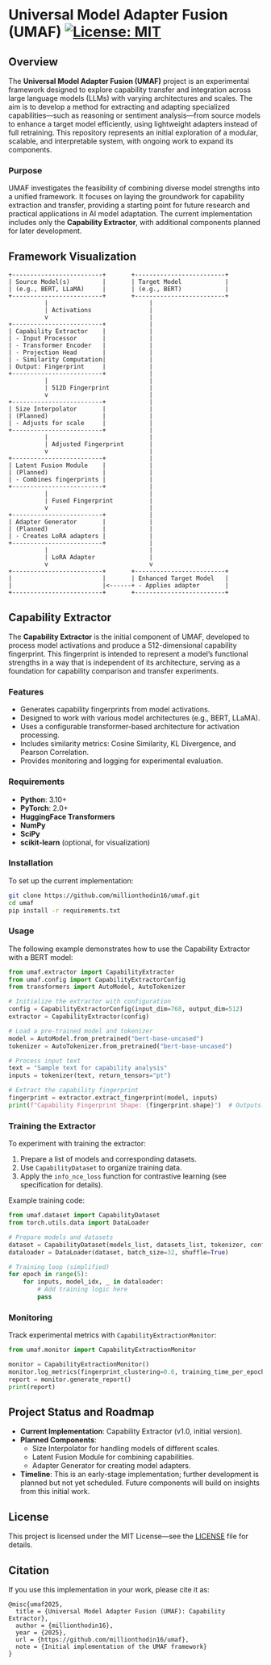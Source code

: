 # Universal Model Adapter Fusion (UMAF) [![License: MIT](https://img.shields.io/badge/License-MIT-yellow.svg)](https://opensource.org/licenses/MIT)

## Overview
The **Universal Model Adapter Fusion (UMAF)** project is an experimental framework designed to explore capability transfer and integration across large language models (LLMs) with varying architectures and scales. The aim is to develop a method for extracting and adapting specialized capabilities—such as reasoning or sentiment analysis—from source models to enhance a target model efficiently, using lightweight adapters instead of full retraining. This repository represents an initial exploration of a modular, scalable, and interpretable system, with ongoing work to expand its components.

### Purpose
UMAF investigates the feasibility of combining diverse model strengths into a unified framework. It focuses on laying the groundwork for capability extraction and transfer, providing a starting point for future research and practical applications in AI model adaptation. The current implementation includes only the **Capability Extractor**, with additional components planned for later development.

## Framework Visualization

```plaintext
+-------------------------+       +-------------------------+
| Source Model(s)         |       | Target Model            |
| (e.g., BERT, LLaMA)     |       | (e.g., BERT)            |
+-------------------------+       +-------------------------+
          |                            |
          | Activations                |
          v                            |
+-------------------------+            |
| Capability Extractor    |            |
| - Input Processor       |            |
| - Transformer Encoder   |            |
| - Projection Head       |            |
| - Similarity Computation|            |
| Output: Fingerprint     |            |
+-------------------------+            |
          |                            |
          | 512D Fingerprint           |
          v                            |
+-------------------------+            |
| Size Interpolator       |            |
| (Planned)               |            |
| - Adjusts for scale     |            |
+-------------------------+            |
          |                            |
          | Adjusted Fingerprint       |
          v                            |
+-------------------------+            |
| Latent Fusion Module    |            |
| (Planned)               |            |
| - Combines fingerprints |            |
+-------------------------+            |
          |                            |
          | Fused Fingerprint          |
          v                            |
+-------------------------+            |
| Adapter Generator       |            |
| (Planned)               |            |
| - Creates LoRA adapters |            |
+-------------------------+            |
          |                            |
          | LoRA Adapter               |
          v                            v
+-------------------------+       +-------------------------+
|                         |       | Enhanced Target Model   |
|                         |<------+ - Applies adapter       |
+-------------------------+       +-------------------------+
```

## Capability Extractor
The **Capability Extractor** is the initial component of UMAF, developed to process model activations and produce a 512-dimensional capability fingerprint. This fingerprint is intended to represent a model’s functional strengths in a way that is independent of its architecture, serving as a foundation for capability comparison and transfer experiments.

### Features
- Generates capability fingerprints from model activations.
- Designed to work with various model architectures (e.g., BERT, LLaMA).
- Uses a configurable transformer-based architecture for activation processing.
- Includes similarity metrics: Cosine Similarity, KL Divergence, and Pearson Correlation.
- Provides monitoring and logging for experimental evaluation.

### Requirements
- **Python**: 3.10+
- **PyTorch**: 2.0+
- **HuggingFace Transformers**
- **NumPy**
- **SciPy**
- **scikit-learn** (optional, for visualization)

### Installation
To set up the current implementation:
```bash
git clone https://github.com/millionthodin16/umaf.git
cd umaf
pip install -r requirements.txt
```

### Usage
The following example demonstrates how to use the Capability Extractor with a BERT model:
```python
from umaf.extractor import CapabilityExtractor
from umaf.config import CapabilityExtractorConfig
from transformers import AutoModel, AutoTokenizer

# Initialize the extractor with configuration
config = CapabilityExtractorConfig(input_dim=768, output_dim=512)
extractor = CapabilityExtractor(config)

# Load a pre-trained model and tokenizer
model = AutoModel.from_pretrained("bert-base-uncased")
tokenizer = AutoTokenizer.from_pretrained("bert-base-uncased")

# Process input text
text = "Sample text for capability analysis"
inputs = tokenizer(text, return_tensors="pt")

# Extract the capability fingerprint
fingerprint = extractor.extract_fingerprint(model, inputs)
print(f"Capability Fingerprint Shape: {fingerprint.shape}")  # Outputs: torch.Size([1, 512])
```

### Training the Extractor
To experiment with training the extractor:
1. Prepare a list of models and corresponding datasets.
2. Use `CapabilityDataset` to organize training data.
3. Apply the `info_nce_loss` function for contrastive learning (see specification for details).

Example training code:
```python
from umaf.dataset import CapabilityDataset
from torch.utils.data import DataLoader

# Prepare models and datasets
dataset = CapabilityDataset(models_list, datasets_list, tokenizer, config)
dataloader = DataLoader(dataset, batch_size=32, shuffle=True)

# Training loop (simplified)
for epoch in range(5):
    for inputs, model_idx, _ in dataloader:
        # Add training logic here
        pass
```

### Monitoring
Track experimental metrics with `CapabilityExtractionMonitor`:
```python
from umaf.monitor import CapabilityExtractionMonitor

monitor = CapabilityExtractionMonitor()
monitor.log_metrics(fingerprint_clustering=0.6, training_time_per_epoch=3600)
report = monitor.generate_report()
print(report)
```

## Project Status and Roadmap
- **Current Implementation**: Capability Extractor (v1.0, initial version).
- **Planned Components**: 
  - Size Interpolator for handling models of different scales.
  - Latent Fusion Module for combining capabilities.
  - Adapter Generator for creating model adapters.
- **Timeline**: This is an early-stage implementation; further development is planned but not yet scheduled. Future components will build on insights from this initial work.

## License
This project is licensed under the MIT License—see the [LICENSE](LICENSE) file for details.

## Citation
If you use this implementation in your work, please cite it as:
```
@misc{umaf2025,
  title = {Universal Model Adapter Fusion (UMAF): Capability Extractor},
  author = {millionthodin16},
  year = {2025},
  url = {https://github.com/millionthodin16/umaf},
  note = {Initial implementation of the UMAF framework}
}
```
